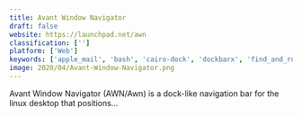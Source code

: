 ```yaml
---
title: Avant Window Navigator
draft: false 
website: https://launchpad.net/awn
classification: ['']
platform: ['Web']
keywords: ['apple_mail', 'bash', 'cairo-dock', 'dockbarx', 'find_and_run_robot', 'freeter', 'gnome_do', 'gnome-pie', 'latte_dock', 'launchy', 'objectdock', 'plank', 'ulauncher', 'winstep_nexus', 'tint2']
image: 2020/04/Avant-Window-Navigator.png
---
```

Avant Window Navigator (AWN/Awn) is a dock-like navigation bar for the linux desktop that positions...